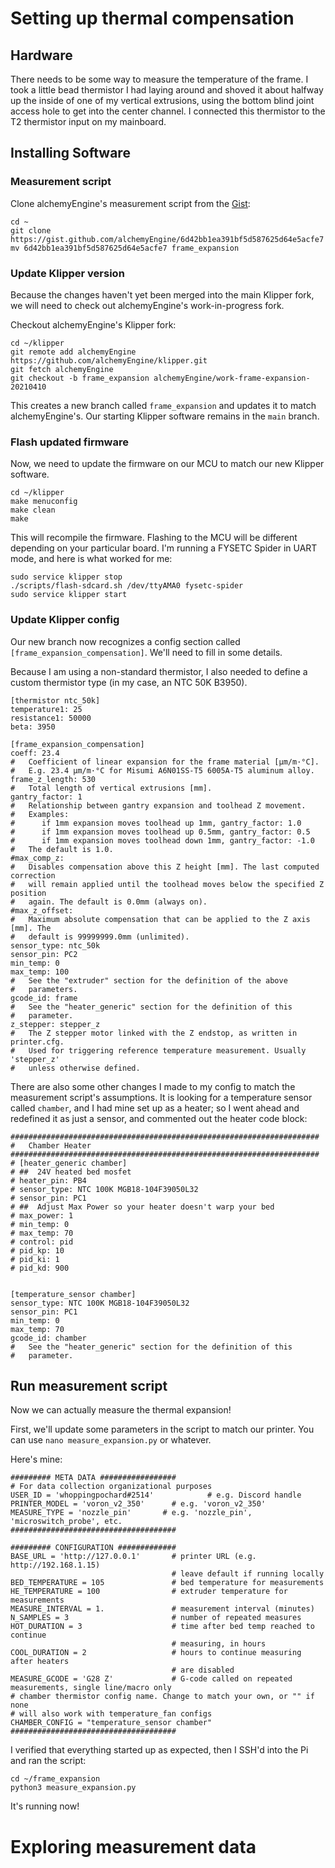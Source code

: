 # Setting up thermal compensation

## Hardware

There needs to be some way to measure the temperature of the frame. I took a little bead thermistor I had laying around and shoved it about halfway up the inside of one of my vertical extrusions, using the bottom blind joint access hole to get into the center channel. I connected this thermistor to the T2 thermistor input on my mainboard.

## Installing Software

### Measurement script

Clone alchemyEngine's measurement script from the [Gist](https://gist.github.com/alchemyEngine/6d42bb1ea391bf5d587625d64e5acfe7):

```
cd ~
git clone https://gist.github.com/alchemyEngine/6d42bb1ea391bf5d587625d64e5acfe7
mv 6d42bb1ea391bf5d587625d64e5acfe7 frame_expansion
```

### Update Klipper version

Because the changes haven't yet been merged into the main Klipper fork, we will need to check out alchemyEngine's work-in-progress fork.

Checkout alchemyEngine's Klipper fork:

```
cd ~/klipper
git remote add alchemyEngine https://github.com/alchemyEngine/klipper.git
git fetch alchemyEngine
git checkout -b frame_expansion alchemyEngine/work-frame-expansion-20210410
```

This creates a new branch called `frame_expansion` and updates it to match alchemyEngine's. Our starting Klipper software remains in the `main` branch. 

### Flash updated firmware

Now, we need to update the firmware on our MCU to match our new Klipper software.

```
cd ~/klipper
make menuconfig
make clean
make
```

This will recompile the firmware. Flashing to the MCU will be different depending on your particular board. I'm running a FYSETC Spider in UART mode, and here is what worked for me:

```
sudo service klipper stop
./scripts/flash-sdcard.sh /dev/ttyAMA0 fysetc-spider
sudo service klipper start
```

### Update Klipper config

Our new branch now recognizes a config section called `[frame_expansion_compensation]`. We'll need to fill in some details. 

Because I am using a non-standard thermistor, I also needed to define a custom thermistor type (in my case, an NTC 50K B3950). 


```
[thermistor ntc_50k]
temperature1: 25
resistance1: 50000
beta: 3950

[frame_expansion_compensation]
coeff: 23.4
#   Coefficient of linear expansion for the frame material [μm/m·°C].
#   E.g. 23.4 μm/m·°C for Misumi A6N01SS-T5 6005A-T5 aluminum alloy.
frame_z_length: 530
#   Total length of vertical extrusions [mm].
gantry_factor: 1
#   Relationship between gantry expansion and toolhead Z movement.
#   Examples:
#      if 1mm expansion moves toolhead up 1mm, gantry_factor: 1.0
#      if 1mm expansion moves toolhead up 0.5mm, gantry_factor: 0.5
#      if 1mm expansion moves toolhead down 1mm, gantry_factor: -1.0
#   The default is 1.0.
#max_comp_z:
#   Disables compensation above this Z height [mm]. The last computed correction
#   will remain applied until the toolhead moves below the specified Z position
#   again. The default is 0.0mm (always on).
#max_z_offset:
#   Maximum absolute compensation that can be applied to the Z axis [mm]. The
#   default is 99999999.0mm (unlimited).
sensor_type: ntc_50k
sensor_pin: PC2
min_temp: 0
max_temp: 100
#   See the "extruder" section for the definition of the above
#   parameters.
gcode_id: frame
#   See the "heater_generic" section for the definition of this
#   parameter.
z_stepper: stepper_z
#   The Z stepper motor linked with the Z endstop, as written in printer.cfg.
#   Used for triggering reference temperature measurement. Usually 'stepper_z'
#   unless otherwise defined.
```

There are also some other changes I made to my config to match the measurement script's assumptions. It is looking for a temperature sensor called `chamber`, and I had mine set up as a heater; so I went ahead and redefined it as just a sensor, and commented out the heater code block:

```
#####################################################################
#   Chamber Heater
#####################################################################
# [heater_generic chamber]
# ##  24V heated bed mosfet
# heater_pin: PB4
# sensor_type: NTC 100K MGB18-104F39050L32
# sensor_pin: PC1
# ##  Adjust Max Power so your heater doesn't warp your bed
# max_power: 1
# min_temp: 0
# max_temp: 70
# control: pid
# pid_kp: 10
# pid_ki: 1
# pid_kd: 900


[temperature_sensor chamber]
sensor_type: NTC 100K MGB18-104F39050L32
sensor_pin: PC1
min_temp: 0
max_temp: 70
gcode_id: chamber
#   See the "heater_generic" section for the definition of this
#   parameter.
```

## Run measurement script

Now we can actually measure the thermal expansion!

First, we'll update some parameters in the script to match our printer. You can use `nano measure_expansion.py` or whatever.

Here's mine:

```
######### META DATA #################
# For data collection organizational purposes
USER_ID = 'whoppingpochard#2514'            # e.g. Discord handle
PRINTER_MODEL = 'voron_v2_350'      # e.g. 'voron_v2_350'
MEASURE_TYPE = 'nozzle_pin'       # e.g. 'nozzle_pin', 'microswitch_probe', etc.
#####################################

######### CONFIGURATION #############
BASE_URL = 'http://127.0.0.1'       # printer URL (e.g. http://192.168.1.15)
                                    # leave default if running locally
BED_TEMPERATURE = 105               # bed temperature for measurements
HE_TEMPERATURE = 100                # extruder temperature for measurements
MEASURE_INTERVAL = 1.               # measurement interval (minutes)
N_SAMPLES = 3                       # number of repeated measures
HOT_DURATION = 3                    # time after bed temp reached to continue
                                    # measuring, in hours
COOL_DURATION = 2                   # hours to continue measuring after heaters
                                    # are disabled
MEASURE_GCODE = 'G28 Z'             # G-code called on repeated measurements, single line/macro only
# chamber thermistor config name. Change to match your own, or "" if none
# will also work with temperature_fan configs
CHAMBER_CONFIG = "temperature_sensor chamber"
#####################################

```

I verified that everything started up as expected, then I SSH'd into the Pi and ran the script:

```
cd ~/frame_expansion
python3 measure_expansion.py
```

It's running now!

# Exploring measurement data

